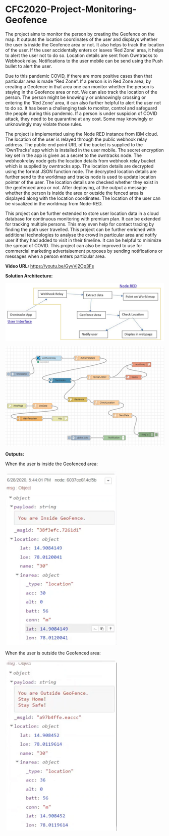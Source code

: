 # CFC2020-Project-Monitoring-Geofence
The project aims to monitor the person by creating the Geofence on the map. It outputs the location coordinates of the user and displays whether the user is inside the Geofence area or not. It also helps to track the location of the user. If the user accidentally enters or leaves ‘Red Zone’ area, it helps to alert the user not to do so. Location details are sent from Owntracks to Webhook relay. Notifications to the user mobile can be send using the Push bullet to alert the user.

Due to this pandemic COVID, if there are more positive cases then that particular area is made “Red Zone”. If a person is in Red Zone area, by creating a Geofence in that area one can monitor whether the person is staying in the Geofence area or not. We can also track the location of the person. The person might be knowingly or unknowingly crossing or entering the ‘Red Zone’ area, it can also further helpful to alert the user not to do so. It has been a challenging task to monitor, control and safeguard the people during this pandemic. If a person is under suspicion of COVID attack, they need to be quarantine at any cost. Some may knowingly or unknowingly may violate those rules.

The project is implemented using the Node RED instance from IBM cloud. The location of the user is relayed through the public webhook relay address. The public end point URL of the bucket is supplied to the ‘OwnTracks’ app which is installed in the user mobile. The secret encryption key set in the app is given as a secret to the owntracks node.
The webhookrelay node gets the location details from webhook relay bucket which is supplied by owntracks app. The location details are decrypted using the format JSON function node. The decrypted location details are further send to the worldmap and tracks node is used to update location pointer of the user. The location details are checked whether they exist in the geofenced area or not. After deploying, at the output a message whether the person is inside the area or outside the fenced area is displayed along with the location coordinates. The location of the user can be visualized in the worldmap from Node-RED.

This project can be further extended to store user location data in a cloud database for continuous monitoring with premium plan. It can be extended for tracking multiple persons. This may even help for contact tracing by finding the path user travelled. This project can be further enriched with additional technologies to analyse the crowd in particular area and notify user if they had added to visit in their timeline. It can be helpful to minimize the spread of COVID. This project can also be improved to use for commercial marketing advertaisement purposes by sending notifications or messages when a person enters particular area.  


**Video URL:** https://youtu.be/GyvVj2Op3Fs

**Solution Architecture:**

![](Architecture.JPG)


![](NodeRed.JPG)

**Outputs:**

When the user is inside the Geofenced area:

![](Geofenced%20Location.png)

When the user is outside the Geofenced area:

![](Non-Geofence%20Location.png)
